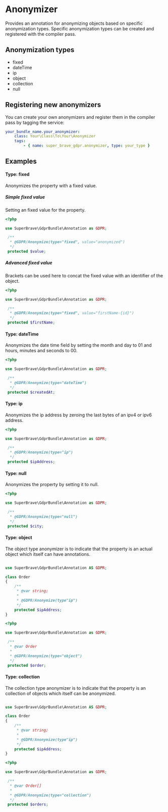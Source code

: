# Anonymizer

Provides an annotation for anonymizing objects based on specific anonymization types. Specific anonymization types can be created and registered with the compiler pass.

## Anonymization types

- fixed
- dateTime
- ip
- object
- collection
- null

## Registering new anonymizers

You can create your own anonymizers and register them in the compiler pass by tagging the service:

```yml
your_bundle_name.your_anonymizer:
    class: Your\Class\To\Your\Anonymizer
    tags:
        - { name: super_brave_gdpr.anonymizer, type: your_type }
```

## Examples

#### Type: fixed

Anonymizes the property with a fixed value.

##### Simple fixed value 

Setting an fixed value for the property.

```php
<?php

use SuperBrave\GdprBundle\Annotation as GDPR;

 /**
  * @GDPR/Anonymize(type="fixed", value="anonymized")
  */
 protected $value;
```

##### Advanced fixed value

Brackets can be used here to concat the fixed value with an identifier of the object.

```php
<?php

use SuperBrave\GdprBundle\Annotation as GDPR;

 /**
  * @GDPR/Anonymize(type="fixed", value="firstName-{id}")
  */
 protected $firstName;
```

#### Type: dateTime

Anonymizes the date time field by setting the month and day to 01 and hours, minutes and seconds to 00.

```php
<?php

use SuperBrave\GdprBundle\Annotation as GDPR;

 /**
  * @GDPR/Anonymize(type="dateTime")
  */
 protected $createdAt;
```

#### Type: ip

Anonymizes the ip address by zeroing the last bytes of an ipv4 or ipv6 address.

```php
<?php

use SuperBrave\GdprBundle\Annotation as GDPR;

 /**
  * @GDPR/Anonymize(type="ip")
  */
 protected $ipAddress;
```

#### Type: null

Anonymizes the property by setting it to null.

```php
<?php

use SuperBrave\GdprBundle\Annotation as GDPR;

 /**
  * @GDPR/Anonymize(type="null")
  */
 protected $city;
```

#### Type: object

The object type anonymizer is to indicate that the property is an actual object which itself can have annotations.

```php

use SuperBrave\GdprBundle\Annotation AS GDPR;

class Order
{
    /**
     * @var string;
     *
     * @GDPR/Anonymize(type"ip")
     */
    protected $ipAddress;
}
```

```php
<?php

use SuperBrave\GdprBundle\Annotation as GDPR;

 /**
  * @var Order
  *
  * @GDPR/Anonymize(type="object")
  */
 protected $order;
```

#### Type: collection

The collection type anonymizer is to indicate that the property is an collection of objects which itself can be anonymized.

```php

use SuperBrave\GdprBundle\Annotation AS GDPR;

class Order
{
    /**
     * @var string;
     *
     * @GDPR/Anonymize(type"ip")
     */
    protected $ipAddress;
}
```

```php
<?php

use SuperBrave\GdprBundle\Annotation as GDPR;

 /**
  * @var Order[]
  *
  * @GDPR/Anonymize(type="collection")
  */
 protected $orders;
```